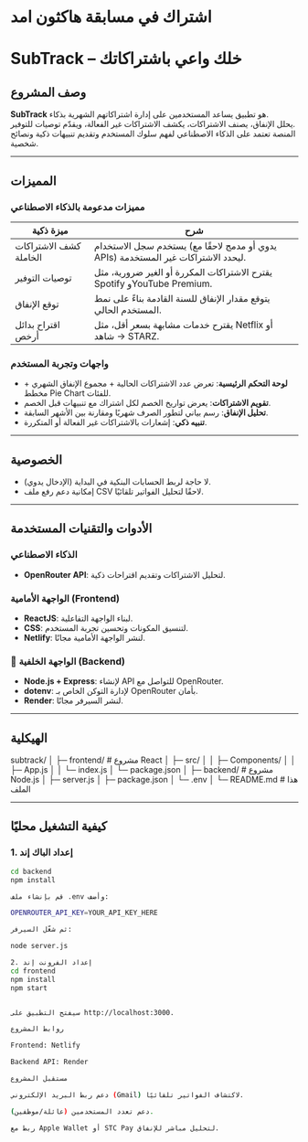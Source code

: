 # اشتراك في مسابقة هاكثون امد

# SubTrack – خلك واعي باشتراكاتك

## وصف المشروع
**SubTrack** هو تطبيق يساعد المستخدمين على إدارة اشتراكاتهم الشهرية بذكاء.  
يحلل الإنفاق، يصنف الاشتراكات، يكشف الاشتراكات غير الفعالة، ويقدّم توصيات للتوفير.  
المنصة تعتمد على الذكاء الاصطناعي لفهم سلوك المستخدم وتقديم تنبيهات ذكية ونصائح شخصية.

---

## المميزات

###  مميزات مدعومة بالذكاء الاصطناعي
| ميزة ذكية | شرح |
|-----------|------|
| كشف الاشتراكات الخاملة | يستخدم سجل الاستخدام (يدوي أو مدمج لاحقًا مع APIs) ليحدد الاشتراكات غير المستخدمة. |
| توصيات التوفير | يقترح الاشتراكات المكررة أو الغير ضرورية، مثل Spotify وYouTube Premium. |
| توقع الإنفاق | يتوقع مقدار الإنفاق للسنة القادمة بناءً على نمط المستخدم الحالي. |
| اقتراح بدائل أرخص | يقترح خدمات مشابهة بسعر أقل، مثل Netflix أو شاهد → STARZ. |

###  واجهات وتجربة المستخدم
- **لوحة التحكم الرئيسية**: تعرض عدد الاشتراكات الحالية + مجموع الإنفاق الشهري + مخطط Pie Chart للفئات.  
- **تقويم الاشتراكات**: يعرض تواريخ الخصم لكل اشتراك مع تنبيهات قبل الخصم.  
- **تحليل الإنفاق**: رسم بياني لتطور الصرف شهريًا ومقارنة بين الأشهر السابقة.  
- **تنبيه ذكي**: إشعارات بالاشتراكات غير الفعالة أو المتكررة.

---

## الخصوصية
- لا حاجة لربط الحسابات البنكية في البداية (الإدخال يدوي).  
- إمكانية دعم رفع ملف CSV لاحقًا لتحليل الفواتير تلقائيًا.

---

## الأدوات والتقنيات المستخدمة

###  الذكاء الاصطناعي
- **OpenRouter API**: لتحليل الاشتراكات وتقديم اقتراحات ذكية.

###  الواجهة الأمامية (Frontend)
- **ReactJS**: لبناء الواجهة التفاعلية.  
- **CSS**: لتنسيق المكونات وتحسين تجربة المستخدم.  
- **Netlify**: لنشر الواجهة الأمامية مجانًا.

### 🔧 الواجهة الخلفية (Backend)
- **Node.js + Express**: لإنشاء API للتواصل مع OpenRouter.  
- **dotenv**: لإدارة التوكن الخاص بـ OpenRouter بأمان.  
- **Render**: لنشر السيرفر مجانًا.

---

## الهيكلية
subtrack/
│
├─ frontend/ # مشروع React
│ ├─ src/
│ │ ├─ Components/
│ │ ├─ App.js
│ │ └─ index.js
│ └─ package.json
│
├─ backend/ # مشروع Node.js
│ ├─ server.js
│ ├─ package.json
│ └─ .env
│
└─ README.md # هذا الملف

---

## كيفية التشغيل محليًا

### 1. إعداد الباك إند
```bash
cd backend
npm install

قم بإنشاء ملف .env وأضف:

OPENROUTER_API_KEY=YOUR_API_KEY_HERE

ثم شغّل السيرفر:

node server.js

2. إعداد الفرونت إند
cd frontend
npm install
npm start


سيفتح التطبيق على http://localhost:3000.

روابط المشروع

Frontend: Netlify

Backend API: Render

مستقبل المشروع

دعم ربط البريد الإلكتروني (Gmail) لاكتشاف الفواتير تلقائيًا.

دعم تعدد المستخدمين (عائلة/موظفين).

ربط مع Apple Wallet أو STC Pay لتحليل مباشر للإنفاق.
